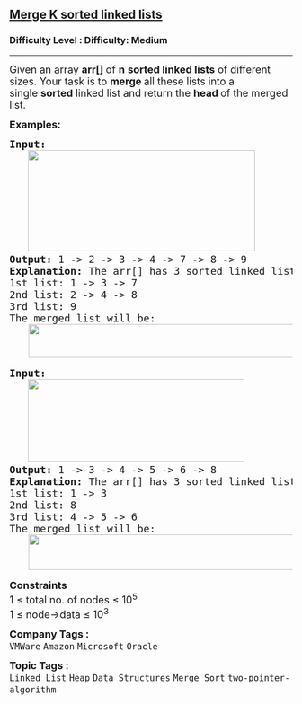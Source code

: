 <h2><a href="https://www.geeksforgeeks.org/problems/merge-k-sorted-linked-lists/1?page=2&category=Linked%20List&sortBy=submissions">Merge K sorted linked lists</a></h2><h3>Difficulty Level : Difficulty: Medium</h3><hr><div class="problems_problem_content__Xm_eO"><p><span style="font-size: 18px;">Given an array&nbsp;<strong>arr[]&nbsp;</strong>of&nbsp;<strong>n</strong>&nbsp;<strong>sorted linked lists</strong>&nbsp;of different sizes.&nbsp;</span><span style="font-size: 18px;">Your task is to&nbsp;<strong>merge&nbsp;</strong>all these lists into a single&nbsp;<strong>sorted</strong>&nbsp;linked list and return the&nbsp;<strong>head&nbsp;</strong>of the merged list.</span></p>
<p><span style="font-size: 18px;"><strong>Examples:</strong></span></p>
<pre><strong style="font-size: 18px;">Input:<br> &nbsp; <img src="https://media.geeksforgeeks.org/img-practice/prod/addEditProblem/908368/Web/Other/blobid0_1756363954.webp" width="404" height="180"></strong>
<strong style="font-size: 18px;">Output: </strong><span style="font-size: 18px;">1 -&gt; 2 -&gt; 3 -&gt; 4 -&gt; 7 -&gt; 8 -&gt; 9</span><strong style="font-size: 18px;">
Explanation: </strong><span style="font-size: 18px;">The arr[] has 3 sorted linked list of size 3, 3, 1.<br>1st list: 1 -&gt; 3 -&gt; 7<br>2nd list: 2 -&gt; 4 -&gt; 8<br>3rd list: 9<br>The merged list will be: <br></span>    <img src="https://media.geeksforgeeks.org/img-practice/prod/addEditProblem/700265/Web/Other/blobid2_1756115425.jpg" width="595" height="60"></pre>
<pre><strong style="font-size: 18px;">Input:<br>   <img src="https://media.geeksforgeeks.org/img-practice/prod/addEditProblem/700265/Web/Other/blobid3_1756115435.jpg" width="385" height="147"><br></strong><strong style="font-size: 18px;">Output: </strong><span style="font-size: 18px;">1 -&gt; 3 -&gt; 4 -&gt; 5 -&gt; 6 -&gt; 8</span><strong style="font-size: 18px;"><br></strong><strong style="font-size: 18px;">Explanation: </strong><span style="font-size: 18px;">The arr[] has 3 sorted linked list of size 2, 1, 3.<br>1st list: 1 -&gt; 3<br>2nd list: 8<br>3rd list: 4 -&gt; 5 -&gt; 6<br>The merged list will be: <br></span>    <img src="https://media.geeksforgeeks.org/img-practice/prod/addEditProblem/700265/Web/Other/blobid4_1756115445.jpg" width="546" height="63"></pre>
<p><span style="font-size: 18px;"><strong>Constraints</strong><br>1 ≤ total no. of nodes ≤ 10<sup>5</sup><sup><br></sup>1 ≤ node-&gt;data ≤ 10<sup>3</sup></span></p></div><p><span style=font-size:18px><strong>Company Tags : </strong><br><code>VMWare</code>&nbsp;<code>Amazon</code>&nbsp;<code>Microsoft</code>&nbsp;<code>Oracle</code>&nbsp;<br><p><span style=font-size:18px><strong>Topic Tags : </strong><br><code>Linked List</code>&nbsp;<code>Heap</code>&nbsp;<code>Data Structures</code>&nbsp;<code>Merge Sort</code>&nbsp;<code>two-pointer-algorithm</code>&nbsp;
